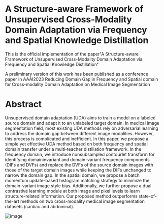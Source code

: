 # A Structure-aware Framework of Unsupervised Cross-Modality Domain Adaptation via Frequency and Spatial Knowledge Distillation
This is the official implementation of the paper"A Structure-aware Framework of Unsupervised Cross-Modality Domain Adaptation via Frequency and Spatial Knowledge Distillation“

A preliminary version of this work has been published as a conference paper in AAAI2023 Reducing Domain Gap in Frequency and Spatial domain for Cross-modality Domain Adaptation on Medical Image Segmentation

# Abstract 
Unsupervised domain adaptation (UDA) aims
to train a model on a labeled source domain and adapt
it to an unlabeled target domain. In medical image segmentation field, most existing UDA methods rely on adversarial learning to address the domain gap between different image modalities. However, this process is complicated and inefficient. In this paper, we propose a simple
yet effective UDA method based on both frequency and
spatial domain transfer under a multi-teacher distillation
framework. In the frequency domain, we introduce nonsubsampled contourlet transform for identifying domaininvariant and domain-variant frequency components (DIFs
and DVFs) and replace the DVFs of the source domain
images with those of the target domain images while
keeping the DIFs unchanged to narrow the domain gap.
In the spatial domain, we propose a batch momentum
update-based histogram matching strategy to minimize the
domain-variant image style bias. Additionally, we further
propose a dual contrastive learning module at both image and pixel levels to learn structure-related information.
Our proposed method outperforms state-of-the-art methods on two cross-modality medical image segmentation
datasets (cardiac and abdominal). 

![image](https://github.com/slliuEric/FSUDA/assets/57536012/3889dd33-af73-49ab-bec5-106e39f7525a)


